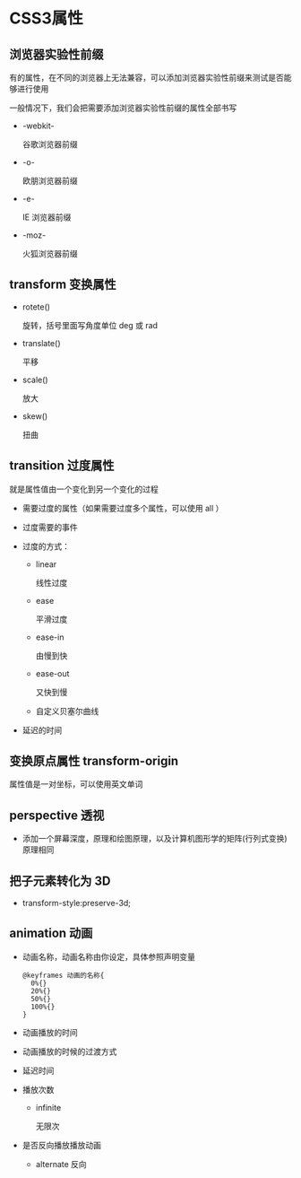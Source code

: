 # CSS3属性

## 浏览器实验性前缀

有的属性，在不同的浏览器上无法兼容，可以添加浏览器实验性前缀来测试是否能够进行使用

一般情况下，我们会把需要添加浏览器实验性前缀的属性全部书写

- -webkit-

  谷歌浏览器前缀

- -o-

  欧朋浏览器前缀

- -e-

  IE 浏览器前缀

- -moz-

  火狐浏览器前缀

## transform 变换属性

- rotete()

  旋转，括号里面写角度单位 deg 或 rad

- translate()

  平移

- scale()

  放大

- skew()

  扭曲

## transition 过度属性

就是属性值由一个变化到另一个变化的过程

- 需要过度的属性（如果需要过度多个属性，可以使用 all ）

- 过度需要的事件

- 过度的方式：

  - linear

    线性过度

  - ease

    平滑过度

  - ease-in

    由慢到快

  - ease-out

    又快到慢

  - 自定义贝塞尔曲线

- 延迟的时间

## 变换原点属性 transform-origin

属性值是一对坐标，可以使用英文单词

## perspective 透视

- 添加一个屏幕深度，原理和绘图原理，以及计算机图形学的矩阵(行列式变换)原理相同

## 把子元素转化为 3D

- transform-style:preserve-3d;

## animation  动画

- 动画名称，动画名称由你设定，具体参照声明变量

  ```
  @keyframes 动画的名称{
    0%{}
    20%{}
    50%{}
    100%{}
  }
  ```

- 动画播放的时间

- 动画播放的时候的过渡方式

- 延迟时间

- 播放次数

  - infinite

    无限次

- 是否反向播放播放动画

  - alternate 反向

